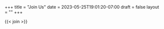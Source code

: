 +++
title = "Join Us"
date = 2023-05-25T19:01:20-07:00
draft = false
layout = ""
+++

{{< join >}}

[comment]: # ('this page is coded in the "join" short code above.)
[comment]: # "all changes must be completed in the join.html file."
